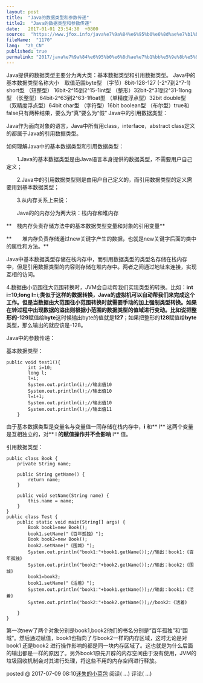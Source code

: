 ```yaml
---
layout: post
title:  "Java的数据类型和参数传递"
title2:  "Java的数据类型和参数传递"
date:   2017-01-01 23:54:30  +0800
source:  "https://www.jfox.info/java%e7%9a%84%e6%95%b0%e6%8d%ae%e7%b1%bb%e5%9e%8b%e5%92%8c%e5%8f%82%e6%95%b0%e4%bc%a0%e9%80%92.html"
fileName:  "1170"
lang:  "zh_CN"
published: true
permalink: "2017/java%e7%9a%84%e6%95%b0%e6%8d%ae%e7%b1%bb%e5%9e%8b%e5%92%8c%e5%8f%82%e6%95%b0%e4%bc%a0%e9%80%92.html"
---
```


Java提供的数据类型主要分为两大类：基本数据类型和引用数据类型。
Java中的基本数据类型名称大小　取值范围byte型 （字节）8bit-128-127  (-2^7到2^7-1)
short型 （短整型）
16bit-2^15到2^15-1int型 （整形）32bit-2^31到2^31-1long型 （长整型）64bit-2^63到2^63-1float型 （单精度浮点型）32bit double型 （双精度浮点型）64bit char型 （字符型）16bit boolean型 （布尔型）true和false只有两种结果，要么为“真”要么为“假”
Java中的引用数据类型：

Java作为面向对象的语言，Java中所有用class，interface，abstract class定义的都属于Java的引用数据类型。

如何理解Java中的基本数据类型和引用数据类型：

　　1.Java的基本数据类型是由Java语言本身提供的数据类型，不需要用户自己定义；

　　2.Java中的引用数据类型则是由用户自己定义的，而引用数据类型的定义需要用到基本数据类型；

　　3.从内存关系上来说：

 　　Java的的内存分为两大块：栈内存和堆内存

**　栈内存负责存储方法中的基本数据类型变量和对象的引用变量**

**　　堆内存负责存储通过new关键字产生的数据，也就是new关键字后面的类中的属性和方法。**

Java中基本数据类型存储在栈内存中，而引用数据类型的类型名存储在栈内存中，但是引用数据类型的内容则存储在堆内存中。两者之间通过地址来连接，实现互相的访问。

4.数据由小范围往大范围转换时，JVM会自动帮我们实现类型的转换。比如：**int i=10;long l=i;**类似于这样的数据转换，Java的虚拟机可以自动帮我们来完成这个工作。但是当数据由大范围往小范围转换时就需要手动的加上强制类型转换。如果在转过程中出现数据的溢出则根据小范围的数据类型的值域进行变动。比如说把整形的**-129**赋值给**byte**这时候输出byte的值就是**127**；如果把整形的**128**赋值给**byte**类型，那么输出的就应该是-128。

Java中的参数传递：

基本数据类型：

    public void test1(){
            int i=10;
            long l;
            l=i;
            System.out.println(i);//输出值10
            System.out.println(l);//输出值10
            l=i+1;
            System.out.println(i);//输出值10
            System.out.println(l);//输出值11
        } 

由于基本数据类型是变量名与变量值一同存储在栈内存中，**i** 和** l** 这两个变量是互相独立的，对** l **的赋值操作并不会影响** i** 值。

引用数据类型：

    public class Book {
        private String name;
    
        public String getName() {
            return name;
        }
    
        public void setName(String name) {
            this.name = name;
        }
    }
    public class Test {
        public static void main(String[] args) {
            Book book1=new Book();
            book1.setName("《百年孤独》");
            Book book2=new Book();
            book2.setName("《围城》");
            System.out.println("book1:"+book1.getName());//输出：book1:《百年孤独》
            System.out.println("book2:"+book2.getName());//输出：book2:《围城》
            book1=book2;
            book1.setName("《活着》");
            System.out.println("book1:"+book1.getName());//输出：book1:《活着》
            System.out.println("book2:"+book2.getName());//book2:《活着》
    
        }
    }

第一次new了两个对象分别是book1,book2他们的书名分别是“百年孤独”和“围城”。然后通过赋值，book1也指向了与book2一样的内存区域，这时无论是对book1 还是book2 进行操作影响的都是同一块内存区域了。这也就是为什么后面的输出都是一样的原因了。另外book1原先开辟的内存空间由于没有使用，JVM的垃圾回收机制会对其进行处理，将这些不用的内存空间进行释放。
 

  posted @ 
 2017-07-09 08:10[迷失的小菜包](https://www.jfox.info/go.php?url=http://www.cnblogs.com/cbs-writing/) 阅读( 
 …) 评论( 
 …)
